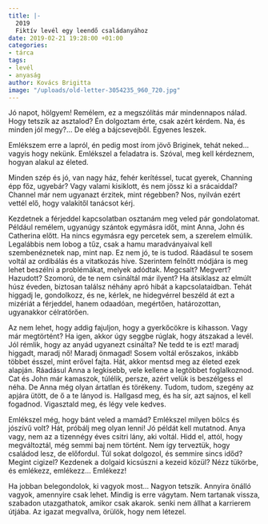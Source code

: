 ```yaml
---
title: |-
  2019
  Fiktív levél egy leendő családanyához
date: 2019-02-21 19:28:00 +01:00
categories:
- tárca
tags:
- levél
- anyaság
author: Kovács Brigitta
image: "/uploads/old-letter-3054235_960_720.jpg"
---
```


Jó napot, hölgyem! Remélem, ez a megszólítás már mindennapos nálad. Hogy tetszik az asztalod? Én dolgoztam érte, csak azért kérdem. Na, és minden jól megy?... De elég a bájcsevejből. Egyenes leszek.


Emlékszem erre a lapról, én pedig most írom jövő Briginek, tehát neked… vagyis hogy nekünk. Emlékszel a feladatra is. Szóval, meg kell kérdeznem, hogyan alakul az életed. 


Minden szép és jó, van nagy ház, fehér kerítéssel, tucat gyerek, Channing épp főz, ugyebár? Vagy valami kisiklott, és nem jössz ki a srácaiddal? Channel már nem ugyanazt érzitek, mint régebben? Nos, nyilván ezért vettél elő, hogy valakitől tanácsot kérj. 

Kezdetnek a férjeddel kapcsolatban osztanám meg veled pár gondolatomat. Például remélem, ugyanúgy szántok egymásra időt, mint Anna, John és Catherina előtt. Ha nincs egymásra egy percetek sem, a szerelem elmúlik. Legalábbis nem lobog a tűz, csak a hamu maradványaival kell szembenéznetek nap, mint nap. Ez nem jó, te is tudod. Ráadásul te sosem voltál az ordibálás és a vitatkozás híve. Szerintem felnőtt módjára is meg lehet beszélni a problémákat, melyek adódtak. 
Megcsalt? Megvert? Hazudott? Szomorú, de te nem csináltál már ilyent? Ha átsiklasz az elmúlt húsz éveden, biztosan találsz néhány apró hibát a kapcsolataidban. Tehát higgadj le, gondolkozz, és ne, kérlek, ne hidegvérrel beszéld át ezt a mizériát a férjeddel, hanem odaadóan, megértően, határozottan, ugyanakkor célratörően. 


Az nem lehet, hogy addig fajuljon, hogy a gyerkőcökre is kihasson. Vagy már megtörtént? Ha igen, akkor úgy seggbe rúglak, hogy átszakad a levél. Jól rémlik, hogy az anyád ugyanezt csinálta? Ne tedd te is ezt! maradj higgadt, maradj nő! Maradj önmagad! Sosem voltál erőszakos, inkább többet ésszel, mint erővel fajta. Hát, akkor mentsd meg az életed ezek alapján. Ráadásul Anna a legkisebb, vele kellene a legtöbbet foglalkoznod. Cat és John már kamaszok, túlélik, persze, azért velük is beszélgess el néha. De Anna még olyan ártatlan és törékeny. Tudom, tudom, szegény az apjára ütött, de ő a te lányod is. Hallgasd meg, és ha sír, azt sajnos, el kell fogadnod. Vigasztald meg, és légy vele kedves. 


Emlékszel még, hogy bánt veled a mamád? Emlékszel milyen bölcs és jószívű volt? Hát, próbálj meg olyan lenni! Jó példát kell mutatnod. Anya vagy, nem az a tizennégy éves csitri lány, aki voltál. 
Hidd el, attól, hogy megváltoztál, még semmi baj nem történt. Nem így terveztük, hogy családod lesz, de előfordul. Túl sokat dolgozol, és semmire sincs időd? Megint cigizel? Kezdenek a dolgaid kicsúszni a kezeid közül? Nézz tükörbe, és emlékezz, emlékezz… Emlékezz!


Ha jobban belegondolok, ki vagyok most… Nagyon tetszik. Annyira önálló vagyok, amennyire csak lehet. Mindig is erre vágytam. Nem tartanak vissza, szabadon utazgathatok, amikor csak akarok. senki nem állhat a karrierem útjába. Az igazat megvallva, örülök, hogy nem létezel.                           
